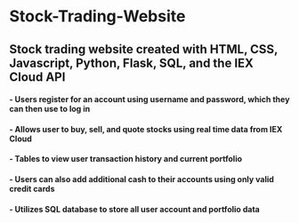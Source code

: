 # Stock-Trading-Website
## Stock trading website created with HTML, CSS, Javascript, Python, Flask, SQL, and the IEX Cloud API
#### - Users register for an account using username and password, which they can then use to log in
#### - Allows user to buy, sell, and quote stocks using real time data from IEX Cloud
#### - Tables to view user transaction history and current portfolio
#### - Users can also add additional cash to their accounts using only valid credit cards
#### - Utilizes SQL database to store all user account and portfolio data
